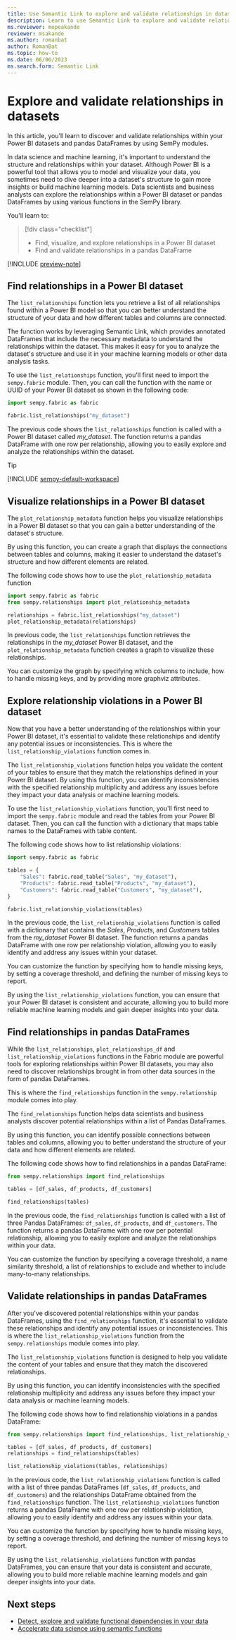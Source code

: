 ```yaml
---
title: Use Semantic Link to explore and validate relationships in datasets
description: Learn to use Semantic Link to explore and validate relationships in Power BI datasets and pandas DataFrames.
ms.reviewer: mopeakande
reviewer: msakande
ms.author: romanbat
author: RomanBat
ms.topic: how-to
ms.date: 06/06/2023
ms.search.form: Semantic Link
---
```



# Explore and validate relationships in datasets

In this article, you'll learn to discover and validate relationships within your Power BI datasets and pandas DataFrames by using SemPy modules.

In data science and machine learning, it's important to understand the structure and relationships within your dataset.
Although Power BI is a powerful tool that allows you to model and visualize your data, you sometimes need to dive deeper into a dataset's structure to gain more insights or build machine learning models.
Data scientists and business analysts can explore the relationships within a Power BI dataset or pandas DataFrames by using various functions in the SemPy library.

You'll learn to:

> [!div class="checklist"]
> * Find, visualize, and explore relationships in a Power BI dataset
> * Find and validate relationships in a pandas DataFrame

[!INCLUDE [preview-note](../includes/preview-note.md)]

## Find relationships in a Power BI dataset

The `list_relationships` function lets you retrieve a list of all relationships found within a Power BI model so that you can better understand the structure of your data and how different tables and columns are connected.

The function works by leveraging Semantic Link, which provides annotated DataFrames that include the necessary metadata to understand the relationships within the dataset.
This makes it easy for you to analyze the dataset's structure and use it in your machine learning models or other data analysis tasks.

To use the `list_relationships` function, you'll first need to import the `sempy.fabric` module.
Then, you can call the function with the name or UUID of your Power BI dataset as shown in the following code:

```python
import sempy.fabric as fabric

fabric.list_relationships("my_dataset")
```

The previous code shows the `list_relationships` function is called with a Power BI dataset called *my_dataset*.
The function returns a pandas DataFrame with one row per relationship, allowing you to easily explore and analyze the relationships within the dataset.

> [!TIP]
> [!INCLUDE [sempy-default-workspace](includes/sempy-default-workspace.md)]

## Visualize relationships in a Power BI dataset

The `plot_relationship_metadata` function helps you visualize relationships in a Power BI dataset so that you can gain a better understanding of the dataset's structure.

By using this function, you can create a graph that displays the connections between tables and columns, making it easier to understand the dataset's structure and how different elements are related.

The following code shows how to use the `plot_relationship_metadata` function

```python
import sempy.fabric as fabric
from sempy.relationships import plot_relationship_metadata

relationships = fabric.list_relationships("my_dataset")
plot_relationship_metadata(relationships)
```

In previous code, the `list_relationships` function retrieves the relationships in the *my_dataset* Power BI dataset, and the `plot_relationship_metadata` function creates a graph to visualize these relationships.

You can customize the graph by specifying which columns to include, how to handle missing keys, and by providing more graphviz attributes.

## Explore relationship violations in a Power BI dataset

Now that you have a better understanding of the relationships within your Power BI dataset, it's essential to validate these relationships and identify any potential issues or inconsistencies. This is where the `list_relationship_violations` function comes in.

The `list_relationship_violations` function helps you validate the content of your tables to ensure that they match the relationships defined in your Power BI dataset.
By using this function, you can identify inconsistencies with the specified relationship multiplicity and address any issues before they impact your data analysis or machine learning models.

To use the `list_relationship_violations` function, you'll first need to import the `sempy.fabric` module and read the tables from your Power BI dataset.
Then, you can call the function with a dictionary that maps table names to the DataFrames with table content.

The following code shows how to list relationship violations:

```python
import sempy.fabric as fabric

tables = {
    "Sales": fabric.read_table("Sales", "my_dataset"),
    "Products": fabric.read_table("Products", "my_dataset"),
    "Customers": fabric.read_table("Customers", "my_dataset"),
}

fabric.list_relationship_violations(tables)
```

In the previous code, the `list_relationship_violations` function is called with a dictionary that contains the _Sales_, _Products_, and _Customers_ tables from the _my_dataset_ Power BI dataset.
The function returns a pandas DataFrame with one row per relationship violation, allowing you to easily identify and address any issues within your dataset.

You can customize the function by specifying how to handle missing keys, by setting a coverage threshold, and defining the number of missing keys to report.

By using the `list_relationship_violations` function, you can ensure that your Power BI dataset is consistent and accurate, allowing you to build more reliable machine learning models and gain deeper insights into your data.

## Find relationships in pandas DataFrames

While the `list_relationships`, `plot_relationships_df` and `list_relationship_violations` functions in the Fabric module are powerful tools for exploring relationships within Power BI datasets, you may also need to discover relationships brought in from other data sources in the form of pandas DataFrames.

This is where the `find_relationships` function in the `sempy.relationship` module comes into play.

The `find_relationships` function helps data scientists and business analysts discover potential relationships within a list of Pandas DataFrames.

By using this function, you can identify possible connections between tables and columns, allowing you to better understand the structure of your data and how different elements are related.

The following code shows how to find relationships in a pandas DataFrame:

```python
from sempy.relationships import find_relationships

tables = [df_sales, df_products, df_customers]

find_relationships(tables)
```

In the previous code, the `find_relationships` function is called with a list of three Pandas DataFrames: `df_sales`, `df_products`, and `df_customers`.
The function returns a pandas DataFrame with one row per potential relationship, allowing you to easily explore and analyze the relationships within your data.

You can customize the function by specifying a coverage threshold, a name similarity threshold, a list of relationships to exclude and whether to include many-to-many relationships.

## Validate relationships in pandas DataFrames

After you've discovered potential relationships within your pandas DataFrames, using the `find_relationships` function, it's essential to validate these relationships and identify any potential issues or inconsistencies.
This is where the `list_relationship_violations` function from the `sempy.relationships` module comes into play.

The `list_relationship_violations` function is designed to help you validate the content of your tables and ensure that they match the discovered relationships.

By using this function, you can identify inconsistencies with the specified relationship multiplicity and address any issues before they impact your data analysis or machine learning models.

The following code shows how to find relationship violations in a pandas DataFrame:

```python
from sempy.relationships import find_relationships, list_relationship_violations

tables = [df_sales, df_products, df_customers]
relationships = find_relationships(tables)

list_relationship_violations(tables, relationships)
```

In the previous code, the `list_relationship_violations` function is called with a list of three pandas DataFrames (`df_sales`, `df_products`, and `df_customers`) and the relationships DataFrame obtained from the `find_relationships` function.
The `list_relationship_violations` function returns a pandas DataFrame with one row per relationship violation, allowing you to easily identify and address any issues within your data.

You can customize the function by specifying how to handle missing keys, by setting a coverage threshold, and defining the number of missing keys to report.

By using the `list_relationship_violations` function with pandas DataFrames, you can ensure that your data is consistent and accurate, allowing you to build more reliable machine learning models and gain deeper insights into your data.


## Next steps
- [Detect, explore and validate functional dependencies in your data](semantic-link-validate-data.md)
- [Accelerate data science using semantic functions](semantic-link-semantic-functions.md)